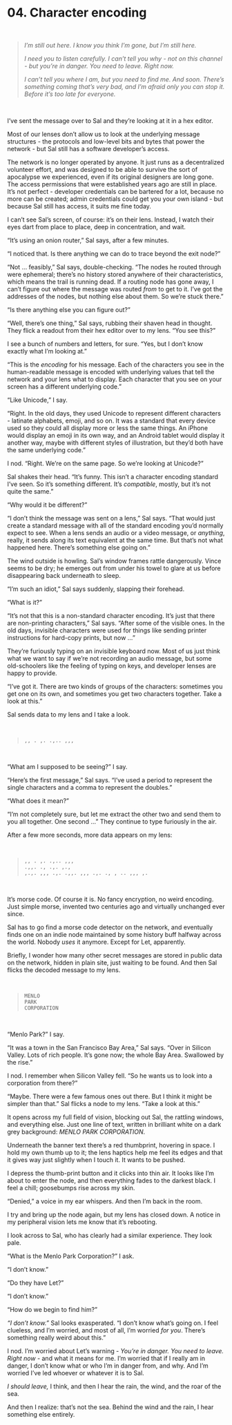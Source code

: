 # 04. Character encoding

&nbsp;

> *I’m still out here. I know you think I’m gone, but I’m still here.*
>
> *I need you to listen carefully. I can’t tell you why - not on this channel - but you’re in danger. You need to leave. Right now.*
>
> *I can’t tell you where I am, but you need to find me. And soon. There’s something coming that’s very bad, and I’m afraid only you can stop it. Before it’s too late for everyone.*

&nbsp;

I’ve sent the message over to Sal and they’re looking at it in a hex editor.

Most of our lenses don’t allow us to look at the underlying message structures - the protocols and low-level bits and bytes that power the network - but Sal still has a software developer’s access.

The network is no longer operated by anyone. It just runs as a  decentralized volunteer effort, and was designed to be able to survive the sort of apocalypse we experienced, even if its original designers are long gone. The access permissions that were established years ago are still in place. It’s not perfect - developer credentials can be bartered for a lot, because no more can be created; admin credentials could get you your own island - but because Sal still has access, it suits me fine today.

I can’t see Sal’s screen, of course: it’s on their lens. Instead, I watch their eyes dart from place to place, deep in concentration, and wait.

“It’s using an onion router,” Sal says, after a few minutes.

“I noticed that. Is there anything we can do to trace beyond the exit node?”

“Not … feasibly,” Sal says, double-checking. “The nodes he routed through were ephemeral; there’s no history stored anywhere of their characteristics, which means the trail is running dead. If a routing node has gone away, I can’t figure out where the message was routed *from* to get to it. I’ve got the addresses of the nodes, but nothing else about them. So we’re stuck there.”

“Is there anything else you can figure out?”

“Well, there’s one thing,” Sal says, rubbing their shaven head in thought. They flick a readout from their hex editor over to my lens. “You see this?”

I see a bunch of numbers and letters, for sure. “Yes, but I don’t know exactly what I’m looking at.”

“This is the *encoding* for his message. Each of the characters you see in the human-readable message is encoded with underlying values that tell the network and your lens what to display. Each character that you see on your screen has a different underlying code.”

“Like Unicode,” I say.

“Right. In the old days, they used Unicode to represent different characters - latinate alphabets, emoji, and so on. It was a standard that every device used so they could all display more or less the same things. An iPhone would display an emoji in its own way, and an Android tablet would display it another way, maybe with different styles of illustration, but they’d both have the same underlying code.”

I nod. “Right. We’re on the same page. So we’re looking at Unicode?”

Sal shakes their head. “It’s funny. This isn’t a character encoding standard I’ve seen. So it’s something different. It’s *compatible*, mostly, but it’s not quite the same.”

“Why would it be different?”

“I don’t think the message was sent on a lens,” Sal says. “That would just create a standard message with all of the standard encoding you’d normally expect to see. When a lens sends an audio or a video message, or *anything*, really, it sends along its text equivalent at the same time. But that’s not what happened here. There’s something else going on.”

The wind outside is howling. Sal’s window frames rattle dangerously. Vince seems to be dry; he emerges out from under his towel to glare at us before disappearing back underneath to sleep.

“I’m such an idiot,” Sal says suddenly, slapping their forehead.

“What is it?”

“It’s not that this is a non-standard character encoding. It’s just that there are non-printing characters,” Sal says. “After some of the visible ones. In the old days, invisible characters were used for things like sending printer instructions for hard-copy prints, but now …”

They’re furiously typing on an invisible keyboard now. Most of us just think what we want to say if we’re not recording an audio message, but some old-schoolers like the feeling of typing on keys, and developer lenses are happy to provide.

“I’ve got it. There are two kinds of groups of the characters: sometimes you get one on its own, and sometimes you get two characters together. Take a look at this.”

Sal sends data to my lens and I take a look.

&nbsp;

> `,, . ,. .,.. ,,,`<br />

&nbsp;

“What am I supposed to be seeing?” I say.

“Here’s the first message,” Sal says. “I’ve used a period to represent the single characters and a comma to represent the doubles.”

“What does it mean?”

“I’m not completely sure, but let me extract the other two and send them to you all together. One second …” They continue to type furiously in the air.

After a few more seconds, more data appears on my lens:

&nbsp;

> `,, . ,. .,.. ,,,`<br />
> `.,,. ., .,. ,.,`<br />
> `,.,. ,,, .,. .,,. ,,, .,. ., , .. ,,, ,.`

&nbsp;

It’s morse code. Of course it is. No fancy encryption, no weird encoding. Just simple morse, invented two centuries ago and virtually unchanged ever since.

Sal has to go find a morse code detector on the network, and eventually finds one on an indie node maintained by some history buff halfway across the world. Nobody *uses* it anymore. Except for Let, apparently.

Briefly, I wonder how many other secret messages are stored in public data on the network, hidden in plain site, just waiting to be found. And then Sal flicks the decoded message to my lens.

&nbsp;

> `MENLO`<br />
> `PARK`<br />
> `CORPORATION`

&nbsp;

“Menlo Park?” I say.

“It was a town in the San Francisco Bay Area,” Sal says. “Over in Silicon Valley. Lots of rich people. It’s gone now; the whole Bay Area. Swallowed by the rise.”

I nod. I remember when Silicon Valley fell. “So he wants us to look into a corporation from there?”

“Maybe. There were a few famous ones out there. But I think it might be simpler than that.” Sal flicks a node to my lens. “Take a look at this.”

It opens across my full field of vision, blocking out Sal, the rattling windows, and everything else. Just one line of text, written in brilliant white on a dark grey background: *MENLO PARK CORPORATION*.

Underneath the banner text there’s a red thumbprint, hovering in space. I hold my own thumb up to it; the lens haptics help me feel its edges and that it gives way just slightly when I touch it. It wants to be pushed.

I depress the thumb-print button and it clicks into thin air. It looks like I’m about to enter the node, and then everything fades to the darkest black. I feel a chill; goosebumps rise across my skin.

“Denied,” a voice in my ear whispers. And then I’m back in the room.

I try and bring up the node again, but my lens has closed down. A notice in my peripheral vision lets me know that it’s rebooting.

I look across to Sal, who has clearly had a similar experience. They look pale.

“What is the Menlo Park Corporation?” I ask.

“I don’t know.”

“Do they have Let?”

“I don’t know.”

“How do we begin to find him?”

*“I don’t know.”* Sal looks exasperated. “I don’t know what’s going on. I feel clueless, and I’m worried, and most of all, I’m worried *for you*. There’s something really weird about this.”

I nod. I’m worried about Let’s warning - *You’re in danger. You need to leave. Right now* - and what it means for me. I’m worried that if I really am in danger, I don’t know what or who I’m in danger from, and why. And I’m worried I’ve led whoever or whatever it is to Sal.

*I should leave,* I think, and then I hear the rain, the wind, and the roar of the sea.

And then I realize: that’s not the sea. Behind the wind and the rain, I hear something else entirely.